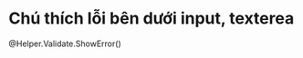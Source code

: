 ﻿# Chú thích lỗi bên dưới input, texterea

<p class="text-danger small_font">@Helper.Validate.ShowError()</p>